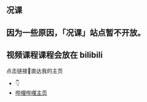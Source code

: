 ## 况课

## 因为一些原因，「况课」站点暂不开放。
## 视频课程课程会放在 bilibili
点击链接🔗直达我的主页
- 👇
- [哔哩哔哩主页](https://space.bilibili.com/392113266)

